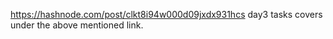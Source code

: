 https://hashnode.com/post/clkt8i94w000d09jxdx931hcs
day3 tasks covers under the above mentioned link.
